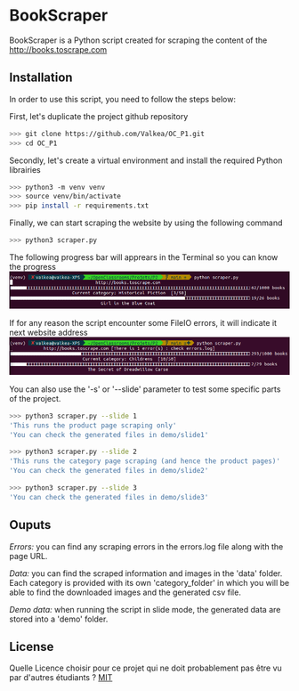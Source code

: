 # BookScraper

BookScraper is a Python script created for scraping the content of the http://books.toscrape.com

## Installation

In order to use this script, you need to follow the steps below:

First, let's duplicate the project github repository

```bash
>>> git clone https://github.com/Valkea/OC_P1.git
>>> cd OC_P1
```

Secondly, let's create a virtual environment and install the required Python librairies

```bash
>>> python3 -m venv venv
>>> source venv/bin/activate
>>> pip install -r requirements.txt
```

Finally, we can start scraping the website by using the following command

```bash
>>> python3 scraper.py
```
The following progress bar will apprears in the Terminal so you can know the progress
![alt text](medias/progress1.png)

If for any reason the script encounter some FileIO errors, it will indicate it next website address
![alt text](medias/progress2.png)

You can also use the '-s' or '--slide' parameter to test some specific parts of the project.

```bash
>>> python3 scraper.py --slide 1
'This runs the product page scraping only'
'You can check the generated files in demo/slide1'
```
```bash
>>> python3 scraper.py --slide 2
'This runs the category page scraping (and hence the product pages)'
'You can check the generated files in demo/slide2'
```
```bash
>>> python3 scraper.py --slide 3
'You can check the generated files in demo/slide3'
```

## Ouputs

*Errors:*
you can find any scraping errors in the errors.log file along with the page URL.

*Data:*
you can find the scraped information and images in the 'data' folder. Each category is provided with its own 'category_folder' in which you will be able to find the downloaded images and the generated csv file.

*Demo data:*
when running the script in slide mode, the generated data are stored into a 'demo' folder.


## License
Quelle Licence choisir pour ce projet qui ne doit probablement pas être vu par d'autres étudiants ?
[MIT](https://choosealicense.com/licenses/mit/)
